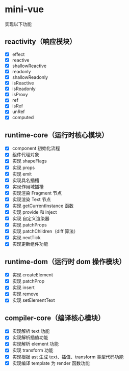 # mini-vue

实现以下功能

## reactivity（响应模块）

- [x] effect
- [x] reactive
- [x] shallowReactive
- [x] readonly
- [x] shallowReadonly
- [x] isReactive
- [x] isReadonly
- [x] isProxy
- [x] ref
- [x] isRef
- [x] unRef
- [x] computed

## runtime-core（运行时核心模块）

- [x] component 初始化流程
- [x] 组件代理对象
- [x] 实现 shapeFlags
- [x] 实现 props
- [x] 实现 emit
- [x] 实现具名插槽
- [x] 实现作用域插槽
- [x] 实现渲染 Fragment 节点
- [x] 实现渲染 Text 节点
- [x] 实现 getCurrentInstance 函数
- [x] 实现 provide 和 inject
- [x] 实现 自定义渲染器
- [x] 实现 patchProps
- [x] 实现 patchChildren（diff 算法）
- [x] 实现 nextTick
- [x] 实现更新组件功能

## runtime-dom（运行时 dom 操作模块）

- [x] 实现 createElement
- [x] 实现 patchProp
- [x] 实现 insert
- [x] 实现 remove
- [x] 实现 setElementText

## compiler-core（编译核心模块）

- [x] 实现解析 text 功能
- [x] 实现解析插值功能
- [x] 实现解析 element 功能
- [x] 实现 transform 功能
- [x] 实现根据 ast 生成 text、插值、transform 类型代码功能
- [x] 实现编译 template 为 render 函数功能
